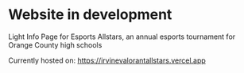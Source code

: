 # Website in development
Light Info Page for Esports Allstars, an annual esports tournament for Orange County high schools

Currently hosted on: https://irvinevalorantallstars.vercel.app
